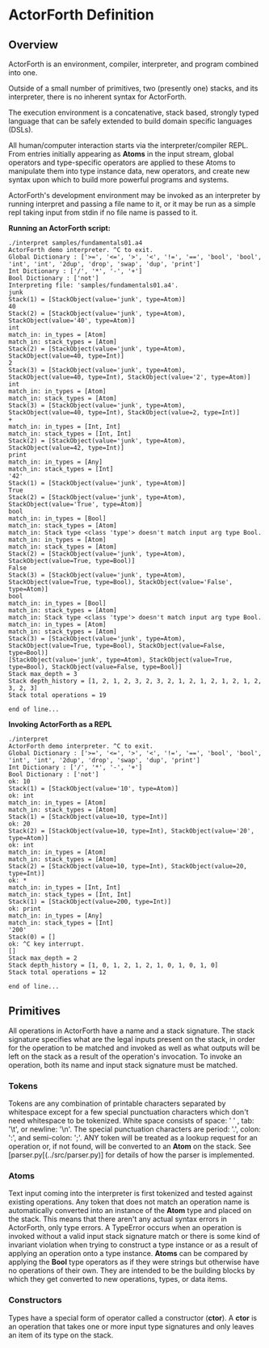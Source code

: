 # ActorForth Definition

## Overview

ActorForth is an environment, compiler, interpreter, and program combined into one.

Outside of a small number of primitives, two (presently one) stacks, and its interpreter, 
there is no inherent syntax for ActorForth.

The execution environment is a concatenative, stack based, strongly typed language 
that can be safely extended to build domain specific languages (DSLs).

All human/computer interaction starts via the interpreter/compiler REPL. From 
entries initially appearing as **Atoms** in the input stream, global operators and 
type-specific operators are applied to these Atoms to manipulate them into type
instance data, new operators, and create new syntax upon which to build more 
powerful programs and systems.

ActorForth's development environment may be invoked as an interpreter by running
interpret and passing a file name to it, or it may be run as a simple repl taking
input from stdin if no file name is passed to it.

**Running an ActorForth script:**
```
./interpret samples/fundamentals01.a4 
ActorForth demo interpreter. ^C to exit.
Global Dictionary : ['>=', '<=', '>', '<', '!=', '==', 'bool', 'bool', 'int', 'int', '2dup', 'drop', 'swap', 'dup', 'print']
Int Dictionary : ['/', '*', '-', '+']
Bool Dictionary : ['not']
Interpreting file: 'samples/fundamentals01.a4'.
junk
Stack(1) = [StackObject(value='junk', type=Atom)] 
40
Stack(2) = [StackObject(value='junk', type=Atom), StackObject(value='40', type=Atom)] 
int
match_in: in_types = [Atom]
match_in: stack_types = [Atom]
Stack(2) = [StackObject(value='junk', type=Atom), StackObject(value=40, type=Int)] 
2
Stack(3) = [StackObject(value='junk', type=Atom), StackObject(value=40, type=Int), StackObject(value='2', type=Atom)] 
int
match_in: in_types = [Atom]
match_in: stack_types = [Atom]
Stack(3) = [StackObject(value='junk', type=Atom), StackObject(value=40, type=Int), StackObject(value=2, type=Int)] 
+
match_in: in_types = [Int, Int]
match_in: stack_types = [Int, Int]
Stack(2) = [StackObject(value='junk', type=Atom), StackObject(value=42, type=Int)] 
print
match_in: in_types = [Any]
match_in: stack_types = [Int]
'42'
Stack(1) = [StackObject(value='junk', type=Atom)] 
True
Stack(2) = [StackObject(value='junk', type=Atom), StackObject(value='True', type=Atom)] 
bool
match_in: in_types = [Bool]
match_in: stack_types = [Atom]
match_in: Stack type <class 'type'> doesn't match input arg type Bool.
match_in: in_types = [Atom]
match_in: stack_types = [Atom]
Stack(2) = [StackObject(value='junk', type=Atom), StackObject(value=True, type=Bool)] 
False
Stack(3) = [StackObject(value='junk', type=Atom), StackObject(value=True, type=Bool), StackObject(value='False', type=Atom)] 
bool
match_in: in_types = [Bool]
match_in: stack_types = [Atom]
match_in: Stack type <class 'type'> doesn't match input arg type Bool.
match_in: in_types = [Atom]
match_in: stack_types = [Atom]
Stack(3) = [StackObject(value='junk', type=Atom), StackObject(value=True, type=Bool), StackObject(value=False, type=Bool)] 
[StackObject(value='junk', type=Atom), StackObject(value=True, type=Bool), StackObject(value=False, type=Bool)]
Stack max_depth = 3
Stack depth_history = [1, 2, 1, 2, 3, 2, 3, 2, 1, 2, 1, 2, 1, 2, 1, 2, 3, 2, 3]
Stack total operations = 19

end of line...

```

**Invoking ActorForth as a REPL**
```
./interpret 
ActorForth demo interpreter. ^C to exit.
Global Dictionary : ['>=', '<=', '>', '<', '!=', '==', 'bool', 'bool', 'int', 'int', '2dup', 'drop', 'swap', 'dup', 'print']
Int Dictionary : ['/', '*', '-', '+']
Bool Dictionary : ['not']
ok: 10
Stack(1) = [StackObject(value='10', type=Atom)] 
ok: int
match_in: in_types = [Atom]
match_in: stack_types = [Atom]
Stack(1) = [StackObject(value=10, type=Int)] 
ok: 20
Stack(2) = [StackObject(value=10, type=Int), StackObject(value='20', type=Atom)] 
ok: int
match_in: in_types = [Atom]
match_in: stack_types = [Atom]
Stack(2) = [StackObject(value=10, type=Int), StackObject(value=20, type=Int)] 
ok: *
match_in: in_types = [Int, Int]
match_in: stack_types = [Int, Int]
Stack(1) = [StackObject(value=200, type=Int)] 
ok: print
match_in: in_types = [Any]
match_in: stack_types = [Int]
'200'
Stack(0) = [] 
ok: ^C key interrupt.
[]
Stack max_depth = 2
Stack depth_history = [1, 0, 1, 2, 1, 2, 1, 0, 1, 0, 1, 0]
Stack total operations = 12

end of line...

```


## Primitives

All operations in ActorForth have a name and a stack signature. The stack signature
specifies what are the legal inputs present on the stack, in order for the operation
to be matched and invoked as well as what outputs will be left on the stack as a
result of the operation's invocation. To invoke an operation, both its name and input
stack signature must be matched.

### Tokens

Tokens are any combination of printable characters separated by whitespace except for 
a few special punctuation characters which don't need whitespace to be tokenized. 
White space consists of space: ' ' , tab: '\t', or newline: '\n'. The special
punctuation characters are period: '.', colon: ':', and semi-colon: ';'. ANY token 
will be treated as a lookup request for an operation or, if not found, will be 
converted to an **Atom** on the stack. See [parser.py[(../src/parser.py)] for details
of how the parser is implemented.

### Atoms

Text input coming into the interpreter is first tokenized and tested against existing
operations. Any token that does not match an operation name is automatically converted
into an instance of the **Atom** type and placed on the stack. This means that there
aren't any actual syntax errors in ActorForth, only type errors. A TypeError occurs when
an operation is invoked without a valid input stack signature match or there is some 
kind of invariant violation when trying to construct a type instance or as a result of
applying an operation onto a type instance. **Atoms** can be compared by applying the 
**Bool** type operators as if they were strings but otherwise have no operations of
their own. They are intended to be the building blocks by which they get converted to
new operations, types, or data items.

### Constructors
Types have a special form of operator called a constructor (**ctor**). A **ctor** is an
operation that takes one or more input type signatures and only leaves an item of
its type on the stack.

